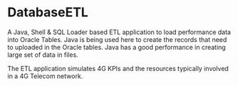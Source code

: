 # DatabaseETL
A Java, Shell &amp; SQL Loader based ETL application to load performance
data into Oracle Tables. Java is being used here to create the records
that need to uploaded in the Oracle tables. Java has a good performance in creating large set of data in files.

The ETL application simulates 4G KPIs and the resources typically involved in a 4G Telecom network.
